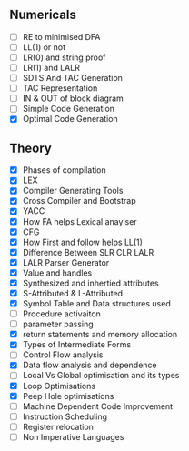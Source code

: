 ## Numericals 
- [ ] RE to minimised DFA
- [ ] LL(1) or not
- [ ] LR(0) and string proof
- [ ] LR(1) and LALR
- [ ] SDTS And TAC Generation
- [ ] TAC Representation
- [ ] IN & OUT of block diagram
- [ ] Simple Code Generation
- [x] Optimal Code Generation

## Theory
- [x] Phases of compilation
- [x] LEX
- [x] Compiler Generating Tools
- [x] Cross Compiler and Bootstrap
- [x] YACC
- [x] How FA helps Lexical anaylser
- [x] CFG
- [x] How First and follow helps LL(1)
- [x] Difference Between SLR CLR LALR
- [x] LALR Parser Generator
- [x] Value and handles
- [x] Synthesized and inhertied attributes
- [x] S-Attributed & L-Attributed
- [x] Symbol Table and Data structures used
- [ ] Procedure activaiton
- [ ] parameter passing
- [x] return statements and memory allocation
- [x] Types of Intermediate Forms
- [ ] Control Flow analysis
- [x] Data flow analysis and dependence
- [ ] Local Vs Global optimisation and its types
- [x] Loop Optimisations
- [x] Peep Hole optimisations
- [ ] Machine Dependent Code Improvement
- [ ] Instruction Scheduling
- [ ] Register relocation
- [ ] Non Imperative Languages